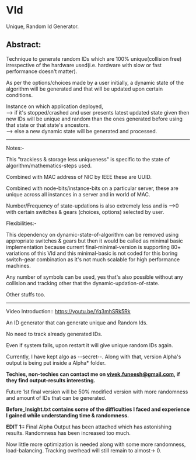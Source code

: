 # VId
Unique, Random Id Generator.

<H2>Abstract:</H2>

Technique to generate random IDs which are 100% unique(collision free) irrespective of the hardware used(i.e. hardware with slow or fast performance doesn't matter).

As per the options/choices made by a user initially, a dynamic state of the algorithm will be generated and that will be updated upon certain conditions.

Instance on which application deployed, <br>
--> if it's stopped/crashed and user presents latest updated state given then new IDs will be unique and random than the ones generated before using that state or that state's ancestors.<br> 
--> else a new dynamic state will be generated and processed.<br>

------------------
Notes:-
 
This "trackless & storage less uniqueness" is specific to the state of algorithm/mathematics-steps used.

Combined with MAC address of NIC by IEEE these are UUID. 

Combined with node-bits/instance-bits on a particular server, these are unique across all instances in a server and in world of MAC.

Number/Frequency of state-updations is also extremely less and is -->0 with certain switches & gears (choices, options) selected by user.

Flexibilities:-

This dependency on dynamic-state-of-algorithm can be removed using appropriate switches & gears but then it would be called as minimal basic implementation because current final-minimal-version is supporting 80+ variations of this VId and this minimal-basic is not coded for this boring switch-gear combination as it's not much scalable for high performance machines.

Any number of symbols can be used, yes that's also possible without any collision and tracking other that the dynamic-updation-of-state.

Other stuffs too.

-------------------


Video Introduction:: https://youtu.be/Yq3mhSRk5Rk 

An ID generator that can generate unique and Random Ids.

No need to track already generated IDs.

Even if system fails, upon restart it will give unique random IDs again.

Currently, I have kept algo as --secret--. Along with that, version Alpha's output is being put inside a Alpha* folder.

<b>Techies, non-techies can contact me on vivek.funeesh@gmail.com, if they find output-results interesting.</b>

Future 1st final version will be 50% modified version with more randomness and amount of IDs that can be generated.

<b> Before_Insight.txt contains some of the difficulties I faced and experience I gained while understanding time & randomness.</b>

<b>EDIT 1::</b> Final Alpha Output has been attached which has astonishing results. Randomness has been increased too much.

Now little more optimization is needed along with some more randomness, load-balancing. Tracking overhead will still remain to almost-> 0.
